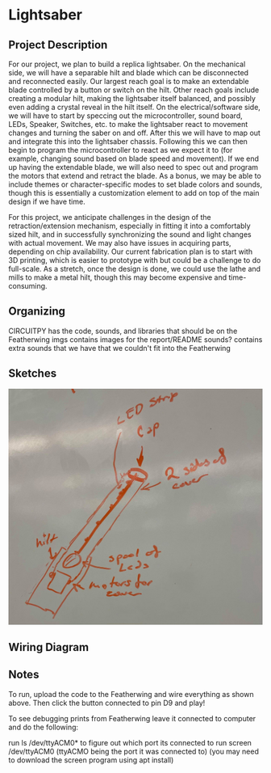 # Lightsaber

## Project Description

For our project, we plan to build a replica lightsaber. On the mechanical side, we will have a separable hilt and blade which can be disconnected and reconnected easily. Our largest reach goal is to make an extendable blade controlled by a button or switch on the hilt. Other reach goals include creating a modular hilt, making the lightsaber itself balanced, and possibly even adding a crystal reveal in the hilt itself. On the electrical/software side, we will have to start by speccing out the microcontroller, sound board, LEDs, Speaker, Switches, etc. to make the lightsaber react to movement changes and turning the saber on and off. After this we will have to map out and integrate this into the lightsaber chassis. Following this we can then begin to program the microcontroller to react as we expect it to (for example, changing sound based on blade speed and movement). If we end up having the extendable blade, we will also need to spec out and program the motors that extend and retract the blade. As a bonus, we may be able to include themes or character-specific modes to set blade colors and sounds, though this is essentially a customization element to add on top of the main design if we have time.


For this project, we anticipate challenges in the design of the retraction/extension mechanism, especially in fitting it into a comfortably sized hilt, and in successfully synchronizing the sound and light changes with actual movement. We may also have issues in acquiring parts, depending on chip availability. Our current fabrication plan is to start with 3D printing, which is easier to prototype with but could be a challenge to do full-scale. As a stretch, once the design is done, we could use the lathe and mills to make a metal hilt, though this may become expensive and time-consuming.

## Organizing
CIRCUITPY has the code, sounds, and libraries that should be on the Featherwing
imgs contains images for the report/README
sounds? contains extra sounds that we have that we couldn't fit into the Featherwing

## Sketches

![Sketch V1.0](/imgs/V1.jpg "Sketch V1.0")

## Wiring Diagram

## Notes
To run, upload the code to the Featherwing and wire everything as shown above. Then click the button connected to pin D9 and play!

To see debugging prints from Featherwing leave it connected to computer and do the following:

run ls /dev/ttyACM0* to figure out which port its connected to
run screen /dev/ttyACM0 (ttyACMO being the port it was connected to)
(you may need to download the screen program using apt install)
